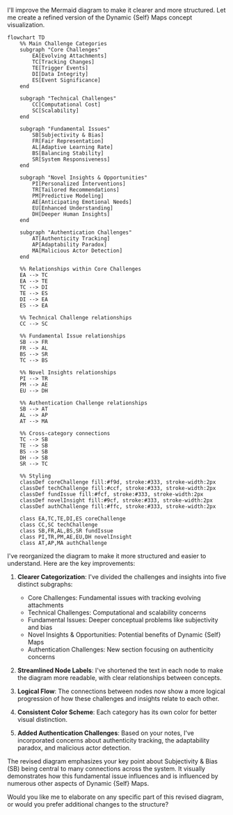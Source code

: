 I'll improve the Mermaid diagram to make it clearer and more structured. Let me create a refined version of the Dynamic {Self} Maps concept visualization.

```mermaid
flowchart TD
    %% Main Challenge Categories
    subgraph "Core Challenges"
        EA[Evolving Attachments]
        TC[Tracking Changes]
        TE[Trigger Events]
        DI[Data Integrity]
        ES[Event Significance]
    end
    
    subgraph "Technical Challenges"
        CC[Computational Cost]
        SC[Scalability]
    end
    
    subgraph "Fundamental Issues"
        SB[Subjectivity & Bias]
        FR[Fair Representation]
        AL[Adaptive Learning Rate]
        BS[Balancing Stability]
        SR[System Responsiveness]
    end
    
    subgraph "Novel Insights & Opportunities"
        PI[Personalized Interventions]
        TR[Tailored Recommendations]
        PM[Predictive Modeling]
        AE[Anticipating Emotional Needs]
        EU[Enhanced Understanding]
        DH[Deeper Human Insights]
    end
    
    subgraph "Authentication Challenges"
        AT[Authenticity Tracking]
        AP[Adaptability Paradox]
        MA[Malicious Actor Detection]
    end
    
    %% Relationships within Core Challenges
    EA --> TC
    EA --> TE
    TC --> DI
    TE --> ES
    DI --> EA
    ES --> EA
    
    %% Technical Challenge relationships
    CC --> SC
    
    %% Fundamental Issue relationships
    SB --> FR
    FR --> AL
    BS --> SR
    TC --> BS
    
    %% Novel Insights relationships
    PI --> TR
    PM --> AE
    EU --> DH
    
    %% Authentication Challenge relationships
    SB --> AT
    AL --> AP
    AT --> MA
    
    %% Cross-category connections
    TC --> SB
    TE --> SB
    BS --> SB
    DH --> SB
    SR --> TC
    
    %% Styling
    classDef coreChallenge fill:#f9d, stroke:#333, stroke-width:2px
    classDef techChallenge fill:#ccf, stroke:#333, stroke-width:2px
    classDef fundIssue fill:#fcf, stroke:#333, stroke-width:2px
    classDef novelInsight fill:#9cf, stroke:#333, stroke-width:2px
    classDef authChallenge fill:#ffc, stroke:#333, stroke-width:2px
    
    class EA,TC,TE,DI,ES coreChallenge
    class CC,SC techChallenge
    class SB,FR,AL,BS,SR fundIssue
    class PI,TR,PM,AE,EU,DH novelInsight
    class AT,AP,MA authChallenge

```

I've reorganized the diagram to make it more structured and easier to understand. Here are the key improvements:

1. **Clearer Categorization**: I've divided the challenges and insights into five distinct subgraphs:
   - Core Challenges: Fundamental issues with tracking evolving attachments
   - Technical Challenges: Computational and scalability concerns
   - Fundamental Issues: Deeper conceptual problems like subjectivity and bias
   - Novel Insights & Opportunities: Potential benefits of Dynamic {Self} Maps
   - Authentication Challenges: New section focusing on authenticity concerns

2. **Streamlined Node Labels**: I've shortened the text in each node to make the diagram more readable, with clear relationships between concepts.

3. **Logical Flow**: The connections between nodes now show a more logical progression of how these challenges and insights relate to each other.

4. **Consistent Color Scheme**: Each category has its own color for better visual distinction.

5. **Added Authentication Challenges**: Based on your notes, I've incorporated concerns about authenticity tracking, the adaptability paradox, and malicious actor detection.

The revised diagram emphasizes your key point about Subjectivity & Bias (SB) being central to many connections across the system. It visually demonstrates how this fundamental issue influences and is influenced by numerous other aspects of Dynamic {Self} Maps.

Would you like me to elaborate on any specific part of this revised diagram, or would you prefer additional changes to the structure?
